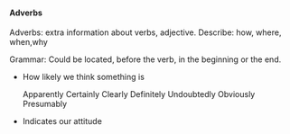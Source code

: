 #### Adverbs

Adverbs: extra information about verbs, adjective.
Describe: how, where, when,why

Grammar: Could be located, before the verb, in the beginning or the end.

- How likely we think something is

    Apparently
    Certainly
    Clearly
    Definitely
    Undoubtedly
    Obviously
    Presumably
    


- Indicates our attitude

